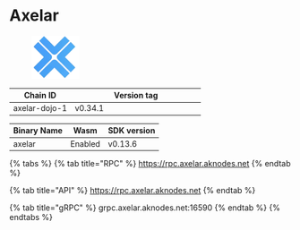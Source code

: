 # Axelar

<figure><img src="../../.gitbook/assets/swsw-removebg-preview (1).png" alt="" width="85"><figcaption></figcaption></figure>

<table><thead><tr><th>Chain ID</th><th width="218.33333333333331">Version tag</th></tr></thead><tbody><tr><td>axelar-dojo-1</td><td>v0.34.1</td></tr></tbody></table>



| Binary Name | Wasm    | SDK version |
| ----------- | ------- | ----------- |
| axelar      | Enabled | v0.13.6     |

{% tabs %}
{% tab title="RPC" %}
https://rpc.axelar.aknodes.net
{% endtab %}

{% tab title="API" %}
https://rpc.axelar.aknodes.net
{% endtab %}

{% tab title="gRPC" %}
grpc.axelar.aknodes.net:16590
{% endtab %}
{% endtabs %}
